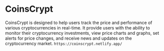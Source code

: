 # CoinsCrypt

CoinsCrypt is designed to help users track the price and
performance of various cryptocurrencies in real-time. It provide
users with the ability to monitor their cryptocurrency
investments, view price charts and graphs, set alerts for price
changes, and receive news and updates on the cryptocurrency
market.
 `https://coinscrypt.netlify.app/`
